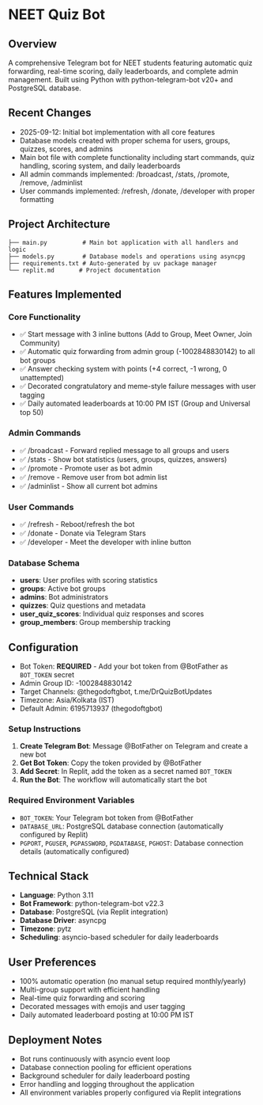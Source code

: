 # NEET Quiz Bot

## Overview
A comprehensive Telegram bot for NEET students featuring automatic quiz forwarding, real-time scoring, daily leaderboards, and complete admin management. Built using Python with python-telegram-bot v20+ and PostgreSQL database.

## Recent Changes
- 2025-09-12: Initial bot implementation with all core features
- Database models created with proper schema for users, groups, quizzes, scores, and admins
- Main bot file with complete functionality including start commands, quiz handling, scoring system, and daily leaderboards
- All admin commands implemented: /broadcast, /stats, /promote, /remove, /adminlist
- User commands implemented: /refresh, /donate, /developer with proper formatting

## Project Architecture
```
├── main.py          # Main bot application with all handlers and logic
├── models.py        # Database models and operations using asyncpg
├── requirements.txt # Auto-generated by uv package manager
└── replit.md       # Project documentation
```

## Features Implemented
### Core Functionality
- ✅ Start message with 3 inline buttons (Add to Group, Meet Owner, Join Community)
- ✅ Automatic quiz forwarding from admin group (-1002848830142) to all bot groups
- ✅ Answer checking system with points (+4 correct, -1 wrong, 0 unattempted)
- ✅ Decorated congratulatory and meme-style failure messages with user tagging
- ✅ Daily automated leaderboards at 10:00 PM IST (Group and Universal top 50)

### Admin Commands
- ✅ /broadcast - Forward replied message to all groups and users
- ✅ /stats - Show bot statistics (users, groups, quizzes, answers)
- ✅ /promote - Promote user as bot admin
- ✅ /remove - Remove user from bot admin list
- ✅ /adminlist - Show all current bot admins

### User Commands
- ✅ /refresh - Reboot/refresh the bot
- ✅ /donate - Donate via Telegram Stars
- ✅ /developer - Meet the developer with inline button

### Database Schema
- **users**: User profiles with scoring statistics
- **groups**: Active bot groups
- **admins**: Bot administrators
- **quizzes**: Quiz questions and metadata
- **user_quiz_scores**: Individual quiz responses and scores
- **group_members**: Group membership tracking

## Configuration
- Bot Token: **REQUIRED** - Add your bot token from @BotFather as `BOT_TOKEN` secret
- Admin Group ID: -1002848830142
- Target Channels: @thegodoftgbot, t.me/DrQuizBotUpdates
- Timezone: Asia/Kolkata (IST)
- Default Admin: 6195713937 (thegodoftgbot)

### Setup Instructions
1. **Create Telegram Bot**: Message @BotFather on Telegram and create a new bot
2. **Get Bot Token**: Copy the token provided by @BotFather
3. **Add Secret**: In Replit, add the token as a secret named `BOT_TOKEN`
4. **Run the Bot**: The workflow will automatically start the bot

### Required Environment Variables
- `BOT_TOKEN`: Your Telegram bot token from @BotFather
- `DATABASE_URL`: PostgreSQL database connection (automatically configured by Replit)
- `PGPORT`, `PGUSER`, `PGPASSWORD`, `PGDATABASE`, `PGHOST`: Database connection details (automatically configured)

## Technical Stack
- **Language**: Python 3.11
- **Bot Framework**: python-telegram-bot v22.3
- **Database**: PostgreSQL (via Replit integration)
- **Database Driver**: asyncpg
- **Timezone**: pytz
- **Scheduling**: asyncio-based scheduler for daily leaderboards

## User Preferences
- 100% automatic operation (no manual setup required monthly/yearly)
- Multi-group support with efficient handling
- Real-time quiz forwarding and scoring
- Decorated messages with emojis and user tagging
- Daily automated leaderboard posting at 10:00 PM IST

## Deployment Notes
- Bot runs continuously with asyncio event loop
- Database connection pooling for efficient operations
- Background scheduler for daily leaderboard posting
- Error handling and logging throughout the application
- All environment variables properly configured via Replit integrations